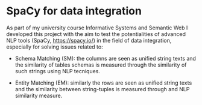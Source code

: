 # SpaCy for data integration


As part of my university course Informative Systems and Semantic Web I developed this project with the aim to test the potentialities of advanced NLP tools (SpaCy, https://spacy.io/) in the field of data integration, especially for solving issues related to:

- Schema Matching (SM): the columns are seen as unified string texts and the similarity of tables schemas is measured through the similarity of such strings using NLP tecniques.

- Entity Matching (EM): similarly the rows are seen as unified string texts and the similarity between string-tuples is measured through and NLP similarity measure.


